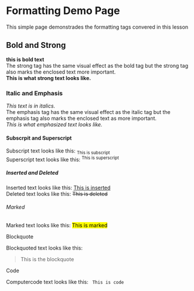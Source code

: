 <!DOCTYPE html>
<html>
<head>
<title> Formatting Demo Page </title>
</head>
<body>
<div>
<h1> Formatting Demo Page </h1>
<p> This simple page demonstrades the formatting tags convered in this lesson </p>
</div>
<div>
<h2> Bold and Strong </h2>
<p> <b> this is bold text </b>
<br> The strong tag has the same visual effect as the bold tag but the strong tag also marks the enclosed text more important.
<br> <strong> This is what strong text looks like. </strong>
</p>
</div>
<div>
<h3> Italic and Emphasis </h3>
<p> <i> This text is  in italics. </i>
<br> The emphasis tag has the same visual effect as the italic tag but the emphasis tag also marks the enclosed text as more important.
<br> <em>This is what emphasized text looks like. </em>
</p>
</div>
<div>
<h4> Subscrpit and Superscript </h4>
<p> Subscript text looks like this: <sub> This is subscript </sub>
<br> Superscript text looks like this: <sup> This is superscript </sup>
</p>
</div>
<div>
<h5> Inserted and Deleted </h5>
<p> Inserted text looks like this: <ins> This is inserted </ins>
<br> Deleted text looks like this: <del> This is deleted </del>
</p>
</div>
<div>
<h6> Marked </h6>
<p> Marked text looks like this: <mark> This is marked </mark>
</p>
</div>
<div>
<h7> Blockquote </h7>
<p> Blockquoted text looks like this:
<blockquote>
    This is the blockquote
</blockquote>
</p>
</div>
<div>
<h8> Code </h8>
<p> Computercode text looks like this: <code> This is code </code>
</p>
</div>
</body>
</html>

